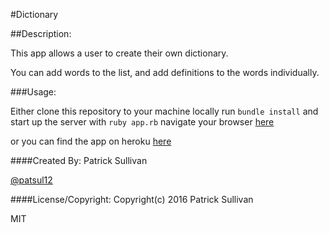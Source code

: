 #Dictionary

##Description:

This app allows a user to create their own dictionary.

You can add words to the list, and add definitions to the words individually.

###Usage:

Either clone this repository to your machine locally
run `bundle install`
and start up the server with `ruby app.rb`
navigate your browser [here](http://localhost:4567)

or you can find the app on heroku
[here](heroku)

####Created By:
Patrick Sullivan

[@patsul12](http://github.com/patsul12)

####License/Copyright:
Copyright(c) 2016 Patrick Sullivan

MIT
